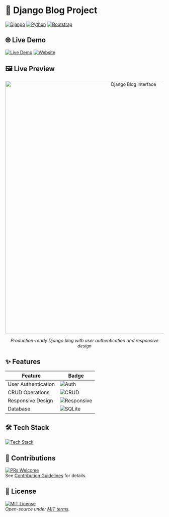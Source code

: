 # 🚀 Django Blog Project 
[![Django](https://img.shields.io/badge/Django-5.1-092E20?logo=django)](https://www.djangoproject.com/)
[![Python](https://img.shields.io/badge/Python-3.10+-3776AB?logo=python)](https://www.python.org/)
[![Bootstrap](https://img.shields.io/badge/Bootstrap-5.3-7952B3?logo=bootstrap)](https://getbootstrap.com/)

## 🌐 Live Demo 
[![Live Demo](https://img.shields.io/badge/Live_Demo-Active-success?logo=azure-pipelines)](https://pablo003.pythonanywhere.com)
[![Website](https://img.shields.io/badge/Visit_Now-FF7139?logo=google-chrome&logoColor=white)](https://pablo003.pythonanywhere.com)

## 🖼️ Live Preview
<div align="center">
  <img src="https://github.com/pablo727/django-blog/blob/main/screenshot/blog-screenshot.png?raw=true" width="800" alt="Django Blog Interface">
  <p><em>Production-ready Django blog with user authentication and responsive design</em></p>
</div>

## ✨ Features 
| Feature | Badge |
|---------|-------|
| User Authentication | ![Auth](https://img.shields.io/badge/Authentication-Yes-green?logo=openid) |
| CRUD Operations | ![CRUD](https://img.shields.io/badge/CRUD-Implemented-blue?logo=laravel) |
| Responsive Design | ![Responsive](https://img.shields.io/badge/Responsive-Yes-9cf?logo=responsive) |
| Database | ![SQLite](https://img.shields.io/badge/Database-SQLite-003B57?logo=sqlite) |

## 🛠️ Tech Stack
[![Tech Stack](https://skillicons.dev/icons?i=python,django,bootstrap,git,sqlite,html,css)](https://skillicons.dev)

## 🤝 Contributions
[![PRs Welcome](https://img.shields.io/badge/PRs-Welcome-brightgreen?logo=github)](CONTRIBUTING.md)  
See [Contribution Guidelines](CONTRIBUTING.md) for details.

## 📜 License 
[![MIT License](https://img.shields.io/badge/License-MIT-red?logo=open-source-initiative)](https://opensource.org/licenses/MIT)  
_Open-source under [MIT terms](https://choosealicense.com/licenses/mit/)._
